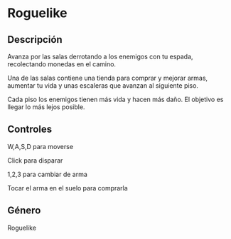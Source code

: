 # Roguelike

## Descripción

Avanza por las salas derrotando a los enemigos con tu espada, recolectando monedas en el camino.

Una de las salas contiene una tienda para comprar y mejorar armas, aumentar tu vida y unas escaleras que avanzan al siguiente piso.

Cada piso los enemigos tienen más vida y hacen más daño. El objetivo es llegar lo más lejos posible.

## Controles

W,A,S,D para moverse

Click para disparar

1,2,3 para cambiar de arma

Tocar el arma en el suelo para comprarla

## Género

Roguelike
